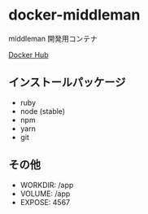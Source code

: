 # docker-middleman

middleman 開発用コンテナ

[Docker Hub](https://hub.docker.com/r/yterajima/middleman/)

## インストールパッケージ

- ruby
- node (stable)
- npm
- yarn 
- git

## その他

- WORKDIR: /app
- VOLUME: /app
- EXPOSE: 4567

